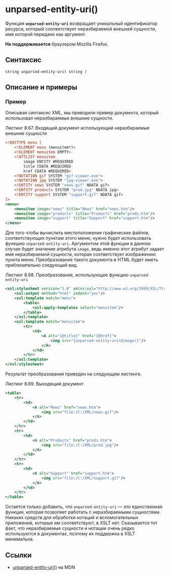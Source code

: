 # unparsed-entity-uri()

Функция **`unparsed-entity-uri`** возвращает уникальный идентификатор ресурса, который соответствует неразбираемой внешней сущности, имя которой передано как аргумент.

**Не поддерживается** браузером Mozilla Firefox.

## Синтаксис

```
string unparsed-entity-uri( string )
```

## Описание и примеры

### Пример

Описывая синтаксис XML, мы приводили пример документа, который использовал неразбираемые внешние сущности.

Листинг 8.67. Входящий документ использующий неразбираемые внешние сущности

```xml
<!DOCTYPE menu [
    <!ELEMENT menu (menuitem*)>
    <!ELEMENT menuitem EMPTY>
    <!ATTLIST menuitem
        image ENTITY #REQUIRED
        title CDATA #REQUIRED
        href CDATA #REQUIRED>
    <!NOTATION gif SYSTEM "gif-viewer.exe">
    <!NOTATION jpg SYSTEM "jpg-viewer.exe">
    <!ENTITY news SYSTEM "news.gif" NDATA gif>
    <!ENTITY products SYSTEM "prod.jpg" NDATA jpg>
    <!ENTITY support SYSTEM "support.gif" NDATA gif>
]>
<menu>
    <menuitem image="news" title="News" href="news.htm"/>
    <menuitem image="products" title="Products" href="prods.htm"/>
    <menuitem image="support" title="Support" href="support.htm"/>
</menu>
```

Для того чтобы вычислить местоположение графических файлов, соответствующих пунктам этого меню, нужно будет использовать функцию `unparsed-entity-uri`. Аргументом этой функции в данном случае будет значение атрибута `image`, ведь именно этот атрибут задает имя неразбираемой сущности, которая соответствует изображению пункта меню. Преобразование такого документа в HTML будет иметь приблизительно следующий вид.

Листинг 8.68. Преобразование, использующее функцию `unparsed-entity-uri`

```xml
<xsl:stylesheet version="1.0" xmlns:xsl="http://www.w3.org/1999/XSL/Transform">
    <xsl:output method="html" indent="yes"/>
    <xsl:template match="menu">
        <table>
            <xsl:apply-templates select="menuitem"/>
        </table>
    </xsl:template>
    <xsl:template match="menuitem">
        <tr>
            <td>
                <A alt="{@title}" href="{@href}">
                    <img src="{unparsed-entity-uri(@image)}"/>
                </A>
            </td>
        </tr>
    </xsl:template>
</xsl:stylesheet>
```

Результат преобразования приведен на следующем листинге.

Листинг 8.69. Выходящий документ

```xml
<table>
    <tr>
        <td>
            <A alt="News" href="news.htm">
                <img src="file:/C:/XML/news.gif"/>
            </A>
        </td>
    </tr>
    <tr>
        <td>
            <A alt="Products" href="prods.htm">
                <img src="file:/C:/XML/prod.jpg"/>
            </A>
        </td>
    </tr>
    <tr>
        <td>
            <A alt="Support" href="support.htm">
                <img src="file:/С:/XML/support.gif"/>
            </A>
        </td>
    </tr>
</table>
```

Остается только добавить, что `unparsed-entity-uri` — это единственная функция, которая позволяет работать с неразбираемыми сущностями. Никаких средств для обработки нотаций и вспомогательных приложений, которые им соответствуют, в XSLT нет. Сказывается тот факт, что неразбираемые сущности и нотации очень редко используются в документах, поэтому их поддержка в XSLT минимальна.

## Ссылки

- [unparsed-entity-uri()](https://developer.mozilla.org/en-US/docs/Web/XPath/Functions/unparsed-entity-url) на MDN
